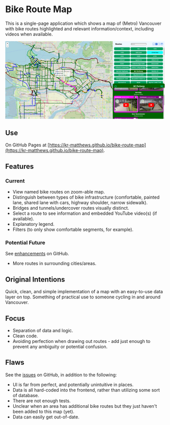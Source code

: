 # Bike Route Map

This is a single-page application which shows a map of (Metro) Vancouver with bike routes highlighted and relevant information/context, including videos when available.

![Screenshot](public/preview.png)

## Use

On GitHub Pages at [https://kr-matthews.github.io/bike-route-map](https://kr-matthews.github.io/bike-route-map).

## Features

### Current

- View named bike routes on zoom-able map.
- Distinguish between types of bike infrastructure (comfortable, painted lane, shared lane with cars, highway shoulder, narrow sidewalk).
- Bridges and tunnels/undercover routes visually distinct.
- Select a route to see information and embedded YouTube video(s) (if available).
- Explanatory legend.
- Filters (to only show comfortable segments, for example).

### Potential Future

See [enhancements](https://github.com/kr-matthews/bike-route-map/issues?q=is%3Aissue+is%3Aopen+label%3Aenhancement) on GitHub.

- More routes in surrounding cities/areas.

## Original Intentions

Quick, clean, and simple implementation of a map with an easy-to-use data layer on top. Something of practical use to someone cycling in and around Vancouver.

## Focus

- Separation of data and logic.
- Clean code.
- Avoiding perfection when drawing out routes - add just enough to prevent any ambiguity or potential confusion.

## Flaws

See the [issues](https://github.com/kr-matthews/bike-route-map/issues) on GitHub, in addition to the following:

- UI is far from perfect, and potentially unintuitive in places.
- Data is all hard-coded into the frontend, rather than utilizing some sort of database.
- There are not enough tests.
- Unclear when an area has additional bike routes but they just haven't been added to this map (yet).
- Data can easily get out-of-date.
